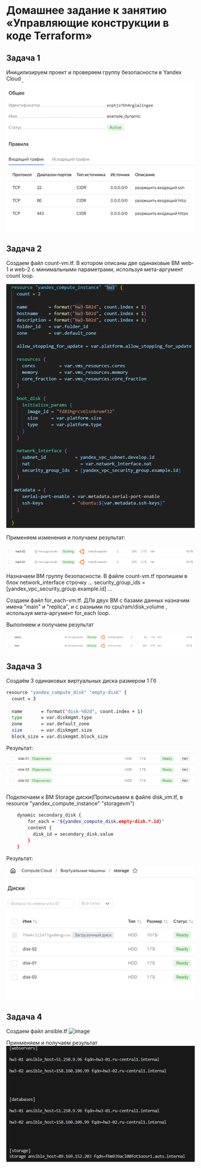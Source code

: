 # Домашнее задание к занятию «Управляющие конструкции в коде Terraform»
## Задача 1
Иницилизируем проект и проверяем группу безопасности в Yandex Cloud
![image](https://github.com/EremeevAN/ter3-home/blob/main/images/2_1.png)

## Задача 2
Создаем файл count-vm.tf. В котором описаны две одинаковые ВМ web-1 и web-2 с минимальными параметрами, используя мета-аргумент count loop.

![image](https://github.com/EremeevAN/ter3-home/blob/main/images/9.png)

Применяем изменения и получаем результат:

![image](https://github.com/EremeevAN/ter3-home/blob/main/images/3.png)



 Назначаем ВМ группу безопасности. В файле count-vm.tf пропишем в блок network_interface строчку
 ...
 security_group_ids  = [yandex_vpc_security_group.example.id]
 ...



Создаем файл for_each-vm.tf. ДЛя двух ВМ с базами данных назначим имена "main" и "replica", и с разными по cpu/ram/disk_volume , используя мета-аргумент for_each loop.

Выполняем и получаем результат

![image](https://github.com/EremeevAN/ter3-home/blob/main/images/4.png)


## Задача 3
Создаём 3 одинаковых виртуальных диска размером 1 Гб
```bash
resource "yandex_compute_disk" "empty-disk" {
  count = 3
  
  name       = format("disk-%02d", count.index + 1)
  type       = var.diskmgmt.type
  zone       = var.default_zone
  size       = var.diskmgmt.size
  block_size = var.diskmgmt.block_size
```
Результат:
![image](https://github.com/EremeevAN/ter3-home/blob/main/images/5.png)

Подключаем к ВМ Storage диски(Прописываем в файле disk_vm.tf, в resource "yandex_compute_instance" "storagevm")
```bash
    dynamic secondary_disk {
        for_each = "${yandex_compute_disk.empty-disk.*.id}"
        content {
          disk_id = secondary_disk.value
        }
    }  
```

Результат:

![image](https://github.com/EremeevAN/ter3-home/blob/main/images/7.png)
## Задача 4
Создаем файл ansible.tf
![image](htthttps://github.com/EremeevAN/ter3-home/blob/main/images/10.png)

Принменяем и получаем результат
![image](https://github.com/EremeevAN/ter3-home/blob/main/images/8.png)
